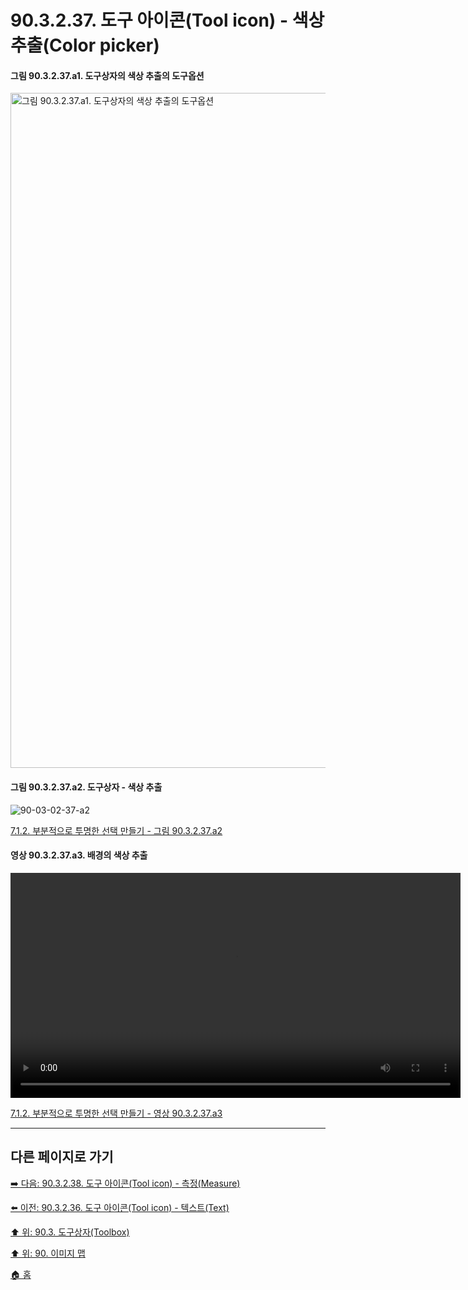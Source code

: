 # 90.3.2.37. 도구 아이콘(Tool icon) - 색상 추출(Color picker)

#### 그림 90.3.2.37.a1. 도구상자의 색상 추출의 도구옵션
<img width="1080" alt="그림 90.3.2.37.a1. 도구상자의 색상 추출의 도구옵션" src="https://github.com/wonder13662/gimp/assets/15767104/d34b30f8-04b9-4a1c-a294-5bfacf4e7e04">

<a id="90-03-02-37-a2"></a>

#### 그림 90.3.2.37.a2. 도구상자 - 색상 추출
![90-03-02-37-a2](https://github.com/wonder13662/gimp/assets/15767104/92807e43-d7d2-49ab-89cb-e4e343aa5fd7)

[7.1.2. 부분적으로 투명한 선택 만들기 - 그림 90.3.2.37.a2](./07-01-02-making_a_selection_partially_transparent.md#90-03-02-37-a2)

<a id="90-03-02-37-a3"></a>

#### 영상 90.3.2.37.a3. 배경의 색상 추출
<video controls="controls" width="720" src="https://github.com/wonder13662/gimp/assets/15767104/72becdd4-4f2a-477d-94da-c8bc2fef893e"></video>

[7.1.2. 부분적으로 투명한 선택 만들기 - 영상 90.3.2.37.a3](./07-01-02-making_a_selection_partially_transparent.md#90-03-02-37-a3)

***

## 다른 페이지로 가기

[➡️ 다음: 90.3.2.38. 도구 아이콘(Tool icon) - 측정(Measure)](./90-03-02-38-measure.md)

[⬅️ 이전: 90.3.2.36. 도구 아이콘(Tool icon) - 텍스트(Text)](./90-03-02-36-text.md)

[⬆️ 위: 90.3. 도구상자(Toolbox)](./90-03-00-toolbox.md)

[⬆️ 위: 90. 이미지 맵](./90-00-image-map.md)

[🏠 홈](./00-home.md)
